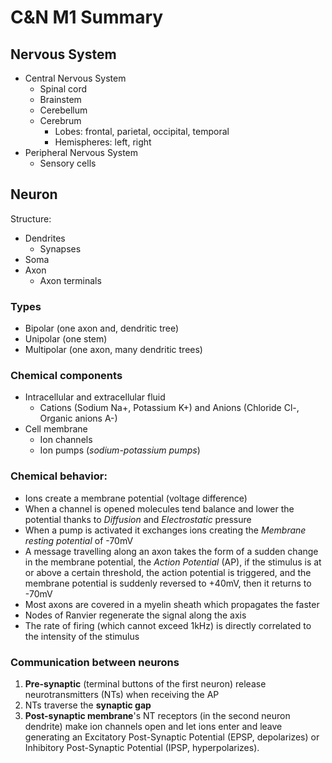 # C&N M1 Summary

## Nervous System

- Central Nervous System
  - Spinal cord
  - Brainstem
  - Cerebellum
  - Cerebrum
    - Lobes: frontal, parietal, occipital, temporal
    - Hemispheres: left, right
- Peripheral Nervous System
  - Sensory cells

## Neuron

Structure:
- Dendrites
  - Synapses
- Soma
- Axon
  - Axon terminals

### Types
- Bipolar (one axon and, dendritic tree)
- Unipolar (one stem)
- Multipolar (one axon, many dendritic trees)

### Chemical components
- Intracellular and extracellular fluid 
  - Cations (Sodium Na+, Potassium K+) and Anions (Chloride Cl-, Organic anions A-)
- Cell membrane
  - Ion channels
  - Ion pumps (*sodium-potassium pumps*)

### Chemical behavior:
- Ions create a membrane potential (voltage difference)
- When a channel is opened molecules tend balance and lower the potential thanks to *Diffusion* and *Electrostatic* pressure
- When a pump is activated it exchanges ions creating the *Membrane resting potential* of -70mV
- A message travelling along an axon takes the form of a sudden change in the membrane potential, the *Action Potential* (AP), if the stimulus is at or above a certain threshold, the action potential is triggered, and the membrane potential is suddenly reversed to +40mV, then it returns to -70mV
- Most axons are covered in a myelin sheath which propagates the faster
- Nodes of Ranvier regenerate the signal along the axis
- The rate of firing (which cannot exceed 1kHz) is directly correlated to the intensity of the stimulus

### Communication between neurons

1. **Pre-synaptic** (terminal buttons of the first neuron) release neurotransmitters (NTs) when receiving the AP
2. NTs traverse the **synaptic gap**
3. **Post-synaptic membrane**'s NT receptors (in the second neuron dendrite) make ion channels open and let ions enter and leave generating an Excitatory Post-Synaptic Potential (EPSP, depolarizes) or Inhibitory Post-Synaptic Potential (IPSP, hyperpolarizes).




